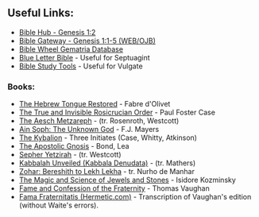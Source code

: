 ## Useful Links:

- [Bible Hub - Genesis 1:2](http://biblehub.com/genesis/1-2.htm)
- [Bible Gateway - Genesis 1:1-5 (WEB/OJB)](https://www.biblegateway.com/passage/?search=genesis%201%3A1-5&version=WEB;OJB)
- [Bible Wheel Gematria Database](https://www.biblewheel.com//GR/GR_Database.php)
- [Blue Letter Bible](https://www.blueletterbible.org/) - Useful for Septuagint
- [Bible Study Tools](https://www.biblestudytools.com) - Useful for Vulgate

### Books:

- [The Hebrew Tongue Restored](https://archive.org/stream/hebraictongueres00fabriala) - Fabre d'Olivet
- [The True and Invisible Rosicrucian Order](https://archive.org/details/PaulFosterCase-TheTrueAndInvisibleRosicrucianOrder4thEd-1985) - Paul Foster Case
- [The Aesch Metzareph](http://www.levity.com/alchemy/aesch.html) - (tr. Rosenroth, Westcott)
- [Ain Soph: The Unknown God](http://www.organelle.org/as/ascontents.htm) - F.J. Mayers
- [The Kybalion](https://aoda.org/pdf/Kybalion.pdf) - Three Initiates (Case, Whitty, Atkinson)
- [The Apostolic Gnosis](https://archive.org/details/materialsforstud01leatiala) - Bond, Lea
- [Sepher Yetzirah](http://www.sacred-texts.com/jud/yetzirah.htm) - (tr. Westcott)
- [Kabbalah Unveiled (Kabbala Denudata)](http://www.sacred-texts.com/jud/tku/index.htm) - (tr. Mathers)
- [Zohar: Bereshith to Lekh Lekha](http://www.sacred-texts.com/jud/zdm/index.htm) - tr. Nurho de Manhar
- [The Magic and Science of Jewels and Stones](https://archive.org/stream/TheMagicAndScienceOfJewelsAndStones/kozminsky-i-magic-1922-RTL014043-LowRes) - Isidore Kozminsky
- [Fame and Confession of the Fraternity](https://archive.org/details/fameconfessionof00vaug) - Thomas Vaughan
- [Fama Fraternitatis (Hermetic.com)](https://hermetic.com/rosicrucianism/fama-fraternitatis) - Transcription of Vaughan's edition (without Waite's errors).